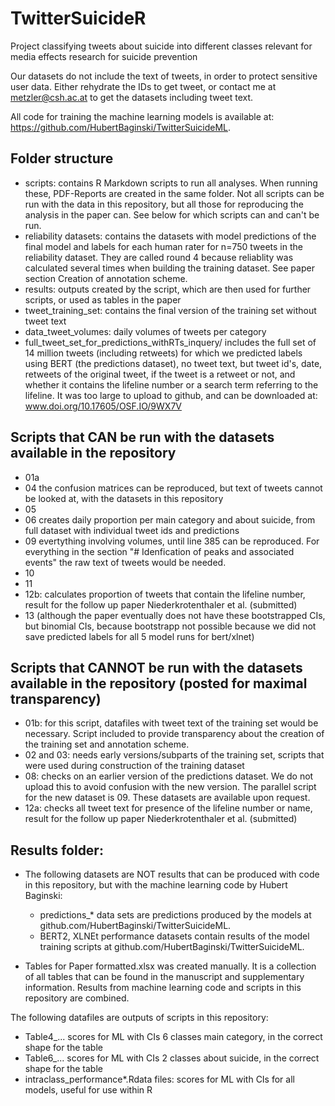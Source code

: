 # TwitterSuicideR
Project classifying tweets about suicide into different classes relevant for media effects research for suicide prevention

Our datasets do not include the text of tweets, in order to protect sensitive user data. Either rehydrate the IDs to get tweet, or contact me at metzler@csh.ac.at to get the datasets including tweet text. 

All code for training the machine learning models is available at: https://github.com/HubertBaginski/TwitterSuicideML. 

## Folder structure

- scripts: contains R Markdown scripts to run all analyses. When running these, PDF-Reports are created in the same folder. Not all scripts can be run with the data in this repository, but all those for reproducing the analysis in the paper can. See below for which scripts can and can't be run. 
- reliability datasets: contains the datasets with model predictions of the final model and labels for each human rater for n=750 tweets in the reliability dataset. They are called round 4 because reliablity was calculated several times when building the training dataset. See paper section Creation of annotation scheme. 
- results: outputs created by the script, which are then used for further scripts, or used as tables in the paper
- tweet_training_set: contains the final version of the training set without tweet text
- data_tweet_volumes: daily volumes of tweets per category
- full_tweet_set_for_predictions_withRTs_inquery/ includes the full set of 14 million tweets (including retweets) for which we predicted labels using BERT (the predictions dataset), no tweet text, but tweet id's, date, retweets of the original tweet, if the tweet is a retweet or not, and whether it contains the lifeline number or a search term referring to the lifeline. It was too large to upload to github, and can be downloaded at: www.doi.org/10.17605/OSF.IO/9WX7V


## Scripts that CAN be run with the datasets available in the repository
- 01a
- 04 the confusion matrices can be reproduced, but text of tweets cannot be looked at, with the datasets in this repository
- 05
- 06 creates daily proportion per main category and about suicide, from full dataset with individual tweet ids and predictions
- 09 evertything involving volumes, until line 385 can be reproduced. For everything in the section "# Idenfication of peaks and associated events" the raw text of tweets would be needed. 
- 10
- 11
- 12b: calculates proportion of tweets that contain the lifeline number, result for the follow up paper Niederkrotenthaler et al. (submitted)
- 13 (although the paper eventually does not have these bootstrapped CIs, but binomial CIs, because bootstrapp not possible because we did not save predicted labels for all 5 model runs for bert/xlnet)

## Scripts that CANNOT be run with the datasets available in the repository (posted for maximal transparency)
- 01b: for this script, datafiles with tweet text of the training set would be necessary. Script included to provide transparency about the creation of the training set and annotation scheme. 
- 02 and 03: needs early versions/subparts of the training set, scripts that were used during construction of the training dataset
- 08: checks on an earlier version of the predictions dataset. We do not upload this to avoid confusion with the new version. The parallel script for the new dataset is 09. These datasets are available upon request. 
- 12a: checks all tweet text for presence of the lifeline number or name, result for the follow up paper Niederkrotenthaler et al. (submitted)

## Results folder: 

- The following datasets are NOT results that can be produced with code in this repository, but with the machine learning code by Hubert Baginski: 
    - predictions_* data sets are predictions produced by the models at github.com/HubertBaginski/TwitterSuicideML.
    - BERT2, XLNEt performance datasets contain results of the model training scripts at github.com/HubertBaginski/TwitterSuicideML.

- Tables for Paper formatted.xlsx was created manually. It is a collection of all tables that can be found in the manuscript and supplementary information. Results from machine learning code and scripts in this repository are combined. 

The following datafiles are outputs of scripts in this repository: 
- Table4_... scores for ML with CIs 6 classes main category, in the correct shape for the table
- Table6_... scores for ML with CIs 2 classes about suicide, in the correct shape for the table
- intraclass_performance*.Rdata files: scores for ML with CIs for all models, useful for use within R


